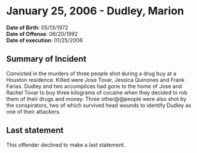 # January 25, 2006 - Dudley, Marion

**Date of Birth**: 05/13/1972<br/>
**Date of Offense**: 06/20/1992<br/>
**Date of execution**: 01/25/2006<br/>

## Summary of Incident
Convicted in the murders of three people shot during a drug buy at a Houston residence. Killed were Jose Tovar, Jessica Quinones and Frank Farias. Dudley and two accomplices had gone to the home of Jose and Rachel Tovar to buy three kilograms of cocaine when they decided to rob them of their drugs and money. Three other@@people were also shot by the conspirators, two of which survived head wounds to identify Dudley as one of their attackers.

## Last statement
This offender declined to make a last statement.